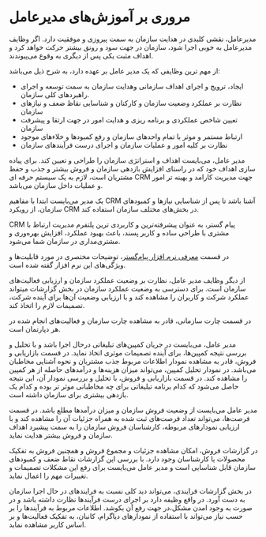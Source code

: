 # مروری بر آموزش‌های مدیر‌عامل

مدیرعامل، نقشی کلیدی در هدایت سازمان به سمت پیروزی و موفقیت دارد. اگر وظایف مدیرعامل به خوبی اجرا شود، سازمان در جهت سود و رونق بیشتر حرکت خواهد کرد و اهداف مثبت یکی پس از دیگری به وقوع می‌پیوندند.

 از مهم ترین وظایفی که یک مدیر عامل بر عهده دارد، به شرح ذیل می‌باشد:
 
 - ایجاد، ترویج و اجرای اهداف سازمانی وهدایت سازمان به سمت توسعه و اجرای راهبردهای کلی سازمان.
 - نظارت بر عملکرد وضعیت سازمان و کارکنان و شناسایی نقاظ ضعف و نیاز‌های سازمان
 - تعیین شاخص عملکردی و برنامه ریزی و هدایت امور در جهت ارتقا و پیشرفت سازمان
 - ارتباط مستمر و موثر با تمام واحدهای سازمان و رفع کمبود‌ها و خلاء‌های موجود
 - نظارت بر کلیه امور و عملیات سازمان و اجرای درست فرآیندهای سازمان

مدیر عامل، می‌بایست اهداف و استراتژی سازمان را طراحی و تعیین کند. برای پیاده سازی اهداف خود که در راستای افزایش بازدهی سازمان و فروش بیشتر و جذب و حفظ مشتریان است، لازم به یک سیستم حرفه ای CRM جهت مدیریت کارامد و بهینه تر امور و عملیات داخل سازمان می‌باشد.

یک مدیر می‌بایست ابتدا با مفاهیم CRM  آشنا باشد تا پس از شناسایی نیاز‌ها و کمبود‌های سازمان، از رویکرد CRM  در بخش‌های مختلف سازمان استفاده کند.

CRM پیام گستر، به عنوان پیشرفته‌ترین و کاربردی ترین پلتفرم مدیریت ارتباط با مشتری با طراحی ساده و کاربر پسند، باعث بهبود عملکرد، افزایش بهره‌وری و مشتری‌مداری در سازمان شما می‌شود.

در قسمت [معرفی نرم افزار پیام‌گستر](https://github.com/1stco/PayamGostarDocs/blob/master/Positions-Roadmap/CEO-Position/crm-payamgostar.md)، توضیحات مختصری در مورد قابلیت‌ها و ویژگی‌های این نرم افزار گفته شده است.

از دیگر وظایف مدیر عامل، نظارت بر وضعیت عملکرد سازمان و ارزیابی فعالیت‌های سازمان است. برای دسترسی به وضعیت عملکرد سازمان در بخش گزارشات میتواند عملکرد شرکت و کاربران را مشاهده کند و با ارزیابی وضعیت آن‌ها برای آینده شرکت، تصمیمات لازم را  اتخاذ کند.

در قسمت چارت سازمانی، قادر به مشاهده چارت سازمان و فعالیت‌های انجام شده در هر دپارتمان است.

مدیر عامل، می‌بایست در جریان کمپین‌های تبلیغاتی درحال اجرا باشد و با تحلیل و بررسی نتیجه کمپین‌ها، برای آینده تصمیمات موثری اتخاذ نماید. در قسمت بازاریابی و فروش، قادر به  مشاهده نمودار اطلاعات مربوط جذب مشتریان و نحوه آشنایی مخاطبان می‌باشد. در نمودار تحلیل کمپین، می‌تواند میزان هزینه‌ها و درآمد‌های حاصله از هر کمپین را مشاهده کند. در قسمت بازاریابی و فروش، با تحلیل و بررسی نمودار آن، این نتیجه حاصل می‌شود که کدام برنامه تبلیغاتی برای چه مخاطبانی موثر تر بوده و  کدام یک بازدهی بیشتری برای سازمان داشته است.

مدیر عامل می‌بایست از وضعیت فروش سازمان و میزان درآمدها مطلع  باشد. در قسمت فرصت‌ها، می‌تواند تعداد فرصت‌های ثبت شده به همراه جزئیات آن را مشاهده کند و با ارزیابی نمودار‌های مربوطه، کارشناسان فروش سازمان را به سمت پیشبرد اهداف سازمان و فروش بیشتر هدایت نماید.

در گزارشات فروش، امکان مشاهده جزئیات و مجموع فروش و همچنین فروش به تفکیک محصولات یا کارشناسان وجود دارد. با بررسی این گزارشات نقاط ضعف و کمبود‌های سازمان قابل شناسایی است و مدیر عامل می‌بایست برای رفع این مشکلات تصمیمات و تغییرات مهم را اعمال نماید.

در بخش گزارشات فرایندی، می‌تواند دید کلی نسبت به فرایندهای در حال اجرا سازمان به دست آورد. در واقع وظیفه دارد بر اجرای درست فرآیندها نظارت داشته باشد و در صورت به وجود امدن مشکل،در جهت رفع آن بکوشد. اطلاعات مربوط به فرآیند‌ها را بر حسب نیاز می‌تواند با استفاده از نمودار‌های دیاگرام، کانبان، به تفکیک فعالیت‌ها و بر اساس کاربر مشاهده نماید.
